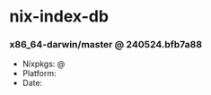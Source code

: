 # nix-index-db
### x86_64-darwin/master @ 240524.bfb7a88
- Nixpkgs: @[](https://github.com/NixOS/nixpkgs/commit/bfb7a882678e518398ce9a31a881538679f6f092)
- Platform: 
- Date: 
